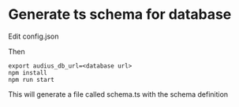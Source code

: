 # Generate ts schema for database

Edit config.json

Then

```
export audius_db_url=<database url>
npm install
npm run start
```

This will generate a file called schema.ts with the schema definition